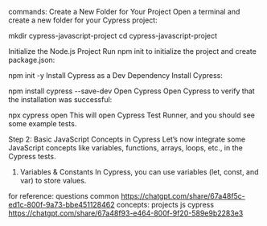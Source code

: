 commands:
Create a New Folder for Your Project
Open a terminal and create a new folder for your Cypress project:

mkdir cypress-javascript-project
cd cypress-javascript-project

Initialize the Node.js Project
Run npm init to initialize the project and create package.json:


npm init -y
Install Cypress as a Dev Dependency
Install Cypress:


npm install cypress --save-dev
Open Cypress
Open Cypress to verify that the installation was successful:


npx cypress open
This will open Cypress Test Runner, and you should see some example tests.

Step 2: Basic JavaScript Concepts in Cypress
Let’s now integrate some JavaScript concepts like variables, functions, arrays, loops, etc., in the Cypress tests.

1. Variables & Constants
In Cypress, you can use variables (let, const, and var) to store values.


for reference:
questions common
https://chatgpt.com/share/67a48f5c-ed1c-800f-9a73-bbe451128462
concepts: projects js cypress
https://chatgpt.com/share/67a48f93-e464-800f-9f20-589e9b2283e3








